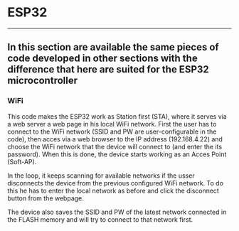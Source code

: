 
# ESP32
---

## In this section are available the same pieces of code developed in other sections with the difference that here are suited for the ESP32 microcontroller

### WiFi

This code makes the ESP32 work as Station first (STA), where it serves via a web server a web page in his local WiFi network.
First the user has to connect to the WiFi network (SSID and PW are user-configurable in the code), then acces via a web browser to the IP address (192.168.4.22) and choose the WiFi network that the device will connect to (and enter the its password). When this is done, the device starts working as an Acces Point (Soft-AP).

In the loop, it keeps scanning for available networks if the usser disconnects the device from the previous configured WiFi network. To do this he has to enter the local network as before and click the disconnect button from the webpage.

The device also saves the SSID and PW of the latest network connected in the FLASH memory and will try to connect to that network first.
